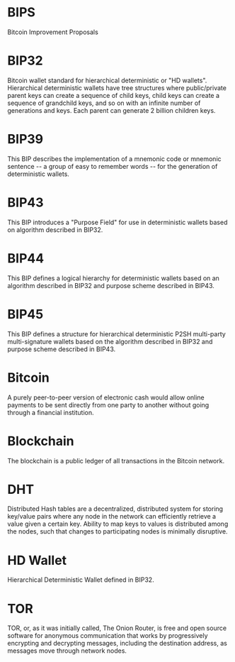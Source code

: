 # BIPS

Bitcoin Improvement Proposals

# BIP32

Bitcoin wallet standard for hierarchical deterministic or "HD wallets". Hierarchical deterministic wallets have tree structures where public/private parent keys can create a sequence of child keys, child keys can create a sequence of grandchild keys, and so on with an infinite number of generations and keys. Each parent can generate 2 billion children keys.

# BIP39

This BIP describes the implementation of a mnemonic code or mnemonic sentence -- a group of easy to remember words -- for the generation of deterministic wallets.

# BIP43

This BIP introduces a "Purpose Field" for use in deterministic wallets based on algorithm described in BIP32.

# BIP44

This BIP defines a logical hierarchy for deterministic wallets based on an algorithm described in BIP32 and purpose scheme described in BIP43.

# BIP45

This BIP defines a structure for hierarchical deterministic P2SH multi-party multi-signature wallets based on the algorithm described in BIP32 and purpose scheme described in BIP43.

# Bitcoin

A purely peer-to-peer version of electronic cash would allow online payments to be sent directly from one party to another without going through a financial institution.

# Blockchain

The blockchain is a public ledger of all transactions in the Bitcoin network.

# DHT

Distributed Hash tables are a decentralized, distributed system for storing key/value pairs where any node in the network can efficiently retrieve a value given a certain key. Ability to map keys to values is distributed among the nodes, such that changes to participating nodes is minimally disruptive.

# HD Wallet

Hierarchical Deterministic Wallet defined in BIP32.

# TOR

TOR, or, as it was initially called, The Onion Router, is free and open source software for anonymous communication that works by progressively encrypting and decrypting messages, including the destination address, as messages move through network nodes. 
